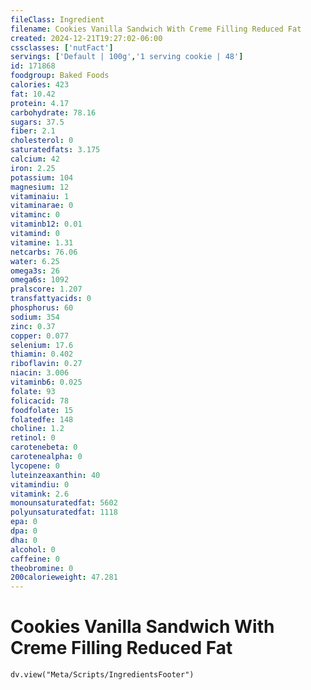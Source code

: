 ```yaml
---
fileClass: Ingredient
filename: Cookies Vanilla Sandwich With Creme Filling Reduced Fat
created: 2024-12-21T19:27:02-06:00
cssclasses: ['nutFact']
servings: ['Default | 100g','1 serving cookie | 48']
id: 171868
foodgroup: Baked Foods
calories: 423
fat: 10.42
protein: 4.17
carbohydrate: 78.16
sugars: 37.5
fiber: 2.1
cholesterol: 0
saturatedfats: 3.175
calcium: 42
iron: 2.25
potassium: 104
magnesium: 12
vitaminaiu: 1
vitaminarae: 0
vitaminc: 0
vitaminb12: 0.01
vitamind: 0
vitamine: 1.31
netcarbs: 76.06
water: 6.25
omega3s: 26
omega6s: 1092
pralscore: 1.207
transfattyacids: 0
phosphorus: 60
sodium: 354
zinc: 0.37
copper: 0.077
selenium: 17.6
thiamin: 0.402
riboflavin: 0.27
niacin: 3.006
vitaminb6: 0.025
folate: 93
folicacid: 78
foodfolate: 15
folatedfe: 148
choline: 1.2
retinol: 0
carotenebeta: 0
carotenealpha: 0
lycopene: 0
luteinzeaxanthin: 40
vitamindiu: 0
vitamink: 2.6
monounsaturatedfat: 5602
polyunsaturatedfat: 1118
epa: 0
dpa: 0
dha: 0
alcohol: 0
caffeine: 0
theobromine: 0
200calorieweight: 47.281
---
```


# Cookies Vanilla Sandwich With Creme Filling Reduced Fat

```dataviewjs
dv.view("Meta/Scripts/IngredientsFooter")
```